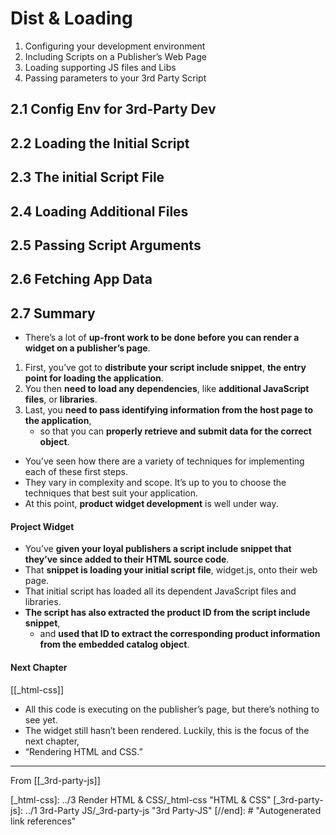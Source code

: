 # Dist & Loading

1. Configuring your development environment
2. Including Scripts on a Publisher’s Web Page
3. Loading supporting JS files and Libs
4. Passing parameters to your 3rd Party Script

## **2.1 Config Env for 3rd-Party Dev**

## **2.2 Loading the Initial Script**

## **2.3 The initial Script File**

## **2.4 Loading Additional Files**

## **2.5 Passing Script Arguments**

## **2.6 Fetching App Data**

## **2.7 Summary**

- There’s a lot of **up-front work to be done before you can render a widget on a publisher’s page**.

1. First, you’ve got to **distribute your script include snippet**, **the entry point for loading the application**.
2. You then **need to load any dependencies**, like **additional JavaScript files**, or **libraries**.
3. Last, you **need to pass identifying information from the host page to the application**,
   - so that you can **properly retrieve and submit data for the correct object**.

- You’ve seen how there are a variety of techniques for implementing each of these first steps.
- They vary in complexity and scope. It’s up to you to choose the techniques that best suit your application.
- At this point, **product widget development** is well under way.

#### Project Widget

- You’ve **given your loyal publishers a script include snippet that they’ve since added to their HTML source code**.
- That **snippet is loading your initial script file**, widget.js, onto their web page.
- That initial script has loaded all its dependent JavaScript files and libraries.
- **The script has also extracted the product ID from the script include snippet**,
  - and **used that ID to extract the corresponding product information from the embedded catalog object**.

#### Next Chapter

[[_html-css]]

- All this code is executing on the publisher’s page, but there’s nothing to see yet.
- The widget still hasn’t been rendered. Luckily, this is the focus of the next chapter,
- “Rendering HTML and CSS.”

---

From [[_3rd-party-js]]

[//begin]: # "Autogenerated link references for markdown compatibility"
[_html-css]: ../3 Render HTML & CSS/_html-css "HTML & CSS"
[_3rd-party-js]: ../1 3rd-Party JS/_3rd-party-js "3rd Party-JS"
[//end]: # "Autogenerated link references"
